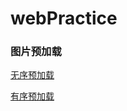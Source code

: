 # webPractice

### 图片预加载

[无序预加载](https://aelousdp.github.io/webPractice/jquery-img-preload/unordered.html)

[有序预加载](https://aelousdp.github.io/webPractice/jquery-img-preload/ordered.html)